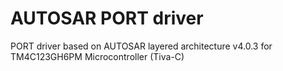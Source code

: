 # AUTOSAR PORT driver
PORT driver based on AUTOSAR layered architecture v4.0.3 for TM4C123GH6PM Microcontroller (Tiva-C)
